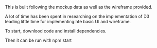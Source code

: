 This is built following the mockup data as well as the wireframe provided.

A lot of time has been spent in researching on the implementation of D3 leading little time for implementing hte basic UI and wireframe.

To start, downlood code and install dependencies.

Then it can be run with npm start
